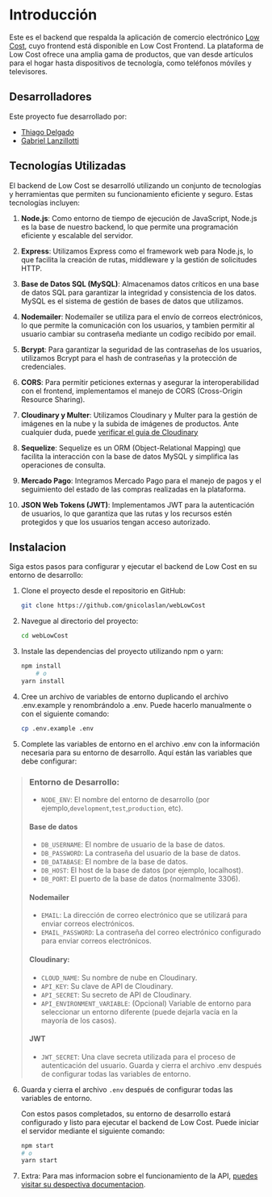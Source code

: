 # Introducción

Este es el backend que respalda la aplicación de comercio electrónico [Low Cost](https://github.com/TDelgadodev/Low_Cost_Frontend), cuyo frontend está disponible en Low Cost Frontend. La plataforma de Low Cost ofrece una amplia gama de productos, que van desde artículos para el hogar hasta dispositivos de tecnología, como teléfonos móviles y televisores.

## Desarrolladores
Este proyecto fue desarrollado por:

- [Thiago Delgado](https://github.com/TDelgadodev)
- [Gabriel Lanzillotti](https://github.com/gnicolaslan)

## Tecnologías Utilizadas
El backend de Low Cost se desarrolló utilizando un conjunto de tecnologías y herramientas que permiten su funcionamiento eficiente y seguro. Estas tecnologías incluyen:

1. **Node.js**: Como entorno de tiempo de ejecución de JavaScript, Node.js es la base de nuestro backend, lo que permite una programación eficiente y escalable del servidor.

2. **Express**: Utilizamos Express como el framework web para Node.js, lo que facilita la creación de rutas, middleware y la gestión de solicitudes HTTP.

3. **Base de Datos SQL (MySQL)**: Almacenamos datos críticos en una base de datos SQL para garantizar la integridad y consistencia de los datos. MySQL es el sistema de gestión de bases de datos que utilizamos.

4. **Nodemailer**: Nodemailer se utiliza para el envío de correos electrónicos, lo que permite la comunicación con los usuarios, y tambien permitir al usuario cambiar su contraseña mediante un codigo recibido por email.

5. **Bcrypt**: Para garantizar la seguridad de las contraseñas de los usuarios, utilizamos Bcrypt para el hash de contraseñas y la protección de credenciales.

6. **CORS**: Para permitir peticiones externas y asegurar la interoperabilidad con el frontend, implementamos el manejo de CORS (Cross-Origin Resource Sharing).

7. **Cloudinary y Multer**: Utilizamos Cloudinary y Multer para la gestión de imágenes en la nube y la subida de imágenes de productos. Ante cualquier duda, puede [verificar el guia de Cloudinary](https://github.com/gnicolaslan/webLowCost/blob/master/guia-cloudinary.md)

8. **Sequelize**: Sequelize es un ORM (Object-Relational Mapping) que facilita la interacción con la base de datos MySQL y simplifica las operaciones de consulta.

9. **Mercado Pago**: Integramos Mercado Pago para el manejo de pagos y el seguimiento del estado de las compras realizadas en la plataforma.

10. **JSON Web Tokens (JWT)**: Implementamos JWT para la autenticación de usuarios, lo que garantiza que las rutas y los recursos estén protegidos y que los usuarios tengan acceso autorizado.

## Instalacion

Siga estos pasos para configurar y ejecutar el backend de Low Cost en su entorno de desarrollo:

1. Clone el proyecto desde el repositorio en GitHub:
    ```Bash
    git clone https://github.com/gnicolaslan/webLowCost
    ```
2. Navegue al directorio del proyecto:
     ```Bash
     cd webLowCost
      ```
3. Instale las dependencias del proyecto utilizando npm o yarn:
    ```Bash
    npm install
        # o
    yarn install
    ```
4. Cree un archivo de variables de entorno duplicando el archivo .env.example y renombrándolo a .env. Puede hacerlo manualmente o con el siguiente comando:
    ```Bash
    cp .env.example .env
    ```
5. Complete las variables de entorno en el archivo .env con la información necesaria para su entorno de desarrollo. Aquí están las variables que debe configurar:
 
>### Entorno de Desarrollo:
>
> - `NODE_ENV`: El nombre del entorno de desarrollo (por ejemplo,`development`,`test`,`production`, etc).
>
>#### Base de datos
>
>- `DB_USERNAME`: El nombre de usuario de la base de datos.
>- `DB_PASSWORD`: La contraseña del usuario de la base de datos.
>- `DB_DATABASE`: El nombre de la base de datos.
>- `DB_HOST`: El host de la base de datos (por ejemplo, localhost).
>- `DB_PORT`: El puerto de la base de datos (normalmente 3306).
> 
> #### Nodemailer
> 
>- `EMAIL`: La dirección de correo electrónico que se utilizará para enviar correos electrónicos.
>- `EMAIL_PASSWORD`:  La contraseña del correo electrónico configurado para enviar correos electrónicos.
>
>#### Cloudinary:
>
>- `CLOUD_NAME`: Su nombre de nube en Cloudinary.
>- `API_KEY`: Su clave de API de Cloudinary.
>- `API_SECRET`:  Su secreto de API de Cloudinary.
>- `API_ENVIRONMENT_VARIABLE`: (Opcional) Variable de entorno para seleccionar un entorno diferente (puede dejarla vacía en la mayoría de los casos).
>
>#### JWT
>- `JWT_SECRET`: Una clave secreta utilizada para el proceso de autenticación del usuario. 
>   Guarda y cierra el archivo .env después de configurar todas las variables de entorno.
> 

6. Guarda y cierra el archivo `.env` después de configurar todas las variables de entorno.

    Con estos pasos completados, su entorno de desarrollo estará configurado y listo para ejecutar el backend de Low Cost. Puede iniciar el servidor mediante el siguiente comando:
    ```Bash
    npm start
    # o
    yarn start
    ```
7. Extra: Para mas informacion sobre el funcionamiento de la API, [puedes visitar su despectiva documentacion]().